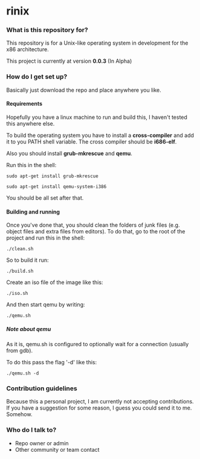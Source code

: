 rinix
=====

### What is this repository for? ###

This repository is for a Unix-like operating system in development for the x86 architecture.

This project is currently at version **0.0.3** (In Alpha)

### How do I get set up? ###

Basically just download the repo and place anywhere you like.

#### Requirements ####

Hopefully you have a linux machine to run and build this, I haven't tested this anywhere else.

To build the operating system you have to install a **cross-compiler** and add it to you PATH shell variable. The cross compiler should be **i686-elf**.

Also you should install **grub-mkrescue** and **qemu**.

Run this in the shell:

` sudo apt-get install grub-mkrescue `

` sudo apt-get install qemu-system-i386 `

You should be all set after that.

#### Building and running ####


Once you've done that, you should clean the folders of junk files (e.g. object files and extra files from editors). To do that, go to the root of the project and run this in the shell:

` ./clean.sh `

So to build it run:

` ./build.sh `

Create an iso file of the image like this:

` ./iso.sh `

And then start qemu by writing:

` ./qemu.sh `

##### Note about qemu #####

As it is, qemu.sh is configured to optionally wait for a connection (usually from gdb).

To do this pass the flag '-d' like this:

` ./qemu.sh -d `

### Contribution guidelines ###

Because this a personal project, I am currently not accepting contributions. If you have a suggestion for some reason, I guess you could send it to me. Somehow.

### Who do I talk to? ###

* Repo owner or admin
* Other community or team contact
